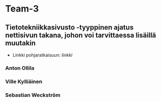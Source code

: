 # Team-3
 
## Tietotekniikkasivusto -tyyppinen ajatus nettisivun takana, johon voi tarvittaessa lisäillä muutakin

- Linkki pohjaratkaisuun:
*linkki*


### Anton Ollila


### Ville Kylliäinen


### Sebastian Weckström

